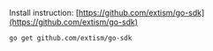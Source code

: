 Install instruction: [https://github.com/extism/go-sdk](https://github.com/extism/go-sdk)

```shell
go get github.com/extism/go-sdk
```
